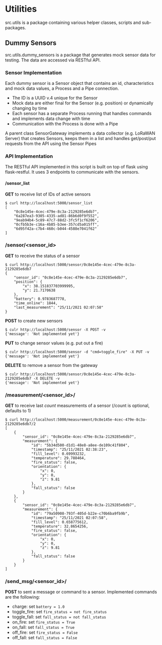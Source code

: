 # Utilities

src.utils is a package containing various helper classes, scripts and sub-packages.

## Dummy Sensors

src.utils.dummy_sensors is a package that generates mock sensor data for testing. The data are accessed via RESTful API.

### Sensor Implementation
Each dummy sensor is a Sensor object that contains an id, characteristics and mock data values, a Process and a Pipe 
connection.
- The ID is a UUID v.4 unique for the Sensor
- Mock data are either final for the Sensor (e.g. position) or dynamically changing by time
- Each sensor has a separate Process running that handles commands and implements data change with time
- Communication with the Process is done with a Pipe

A parent class SensorGateway implements a data collector (e.g. LoRaWAN Server) that creates Sensors, keeps them in a 
list and handles get/post/put requests from the API using the Sensor Pipes

### API Implementation
The RESTful API implemented in this script is built on top of flask using flask-restful. It uses 3 endpoints to 
communicate with the sensors.

#### /sensor_list
**GET** to receive list of IDs of active sensors
```shell
$ curl http://localhost:5000/sensor_list
[
    "0c8e145e-4cec-479e-8c3a-2129285e6db7",
    "6a287ea3-9305-4335-ad81-86b6d0f9f552",
    "9eab94b4-5c89-47c7-88d2-3fc5f1cf6206",
    "0cfb5b3e-c16a-4b85-b3ee-357cd5a015ff",
    "6d95f42a-c7b4-460c-b044-4588e7041f62"
]
```

### /sensor/<sensor_id>
**GET** to receive the status of a sensor


```shell
$ curl http://localhost:5000/sensor/0c8e145e-4cec-479e-8c3a-2129285e6db7
{
    "sensor_id": "0c8e145e-4cec-479e-8c3a-2129285e6db7",
    "position": {
        "x": 38.151837703999995,
        "y": 21.7170638
    },
    "battery": 0.9783687778,
    "time_online": 1844,
    "last_measurement": "25/11/2021 02:07:58"
}
```

**POST** to create new sensors
```shell
$ culr http://localhost:5000/sensor -X POST -v
{'message': 'Not implemented yet'}
```

**PUT** to change sensor values (e.g. put out a fire)
```shell
$ culr http://localhost:5000/sensor -d "cmd=toggle_fire" -X PUT -v
{'message': 'Not implemented yet'}
```

**DELETE** to remove a sensor from the gateway
```shell
$ culr http://localhost:5000/sensor/0c8e145e-4cec-479e-8c3a-2129285e6db7 -X DELETE -v
{'message': 'Not implemented yet'}
```

### /measurement/<sensor_id>/<count>
**GET** to receive last *count* measurements of a sensor (/count is optional, defaults to 1)
```shell
$ curl http://localhost:5000/measurement/0c8e145e-4cec-479e-8c3a-2129285e6db7/2
[
    {
        "sensor_id": "0c8e145e-4cec-479e-8c3a-2129285e6db7",
        "measurement": {
            "id": "5b34d500-d1d1-48e8-a8ee-de109c41f804",
            "timestamp": "25/11/2021 02:38:23",
            "fill_level": 0.69993232,
            "temperature": 29.788464,
            "fire_status": false,
            "orientation": {
                "x": 0,
                "y": 0,
                "z": 9.81
            },
            "fall_status": false
        }
    },
    {
        "sensor_id": "0c8e145e-4cec-479e-8c3a-2129285e6db7",
        "measurement": {
            "id": "79a50908-793f-405d-b22e-c70b6ba9fb9b",
            "timestamp": "25/11/2021 02:07:58",
            "fill_level": 0.658775612,
            "temperature": 32.8654256,
            "fire_status": false,
            "orientation": {
                "x": 0,
                "y": 0,
                "z": 9.81
            },
            "fall_status": false
        }
    }
]
```

### /send_msg/<sensor_id>/<message>
**POST** to sent a message or command to a sensor. Implemented commands are the following:
- charge: set `battery = 1.0`
- toggle_fire: set `fire_status = not fire_status`
- toggle_fall: set `fall_status = not fall_status`
- on_fire: set `fire_status = True`
- on_fall: set `fall_status = True`
- off_fire: set `fire_status = False`
- off_fall: set `fall_status = False`